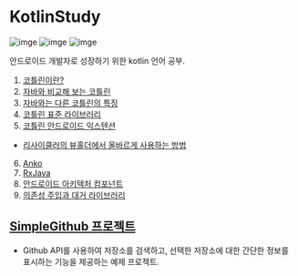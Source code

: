 # KotlinStudy

![imge](https://img.shields.io/badge/ProjectType-SingleStudy-green) ![imge](https://img.shields.io/badge/Language-kotlin-yellow) ![imge](https://img.shields.io/badge/Tools-AndroidStudio-blue)

안드로이드 개발자로 성장하기 위한 kotlin 언어 공부.

1. [코틀린이란?](https://github.com/gihop/KotlinStudy/blob/master/코틀린이란%3F.md)
2. [자바와 비교해 보는 코틀린](https://github.com/gihop/KotlinStudy/blob/master/자바와%20비교해%20보는%20코틀린.md)
3. [자바와는 다른 코틀린의 특징](https://github.com/gihop/KotlinStudy/blob/master/자바와는%20다른%20코틀린의%20특징.md)
4. [코틀린 표준 라이브러리](https://github.com/gihop/KotlinStudy/blob/master/코틀린%20표준%20라이브러리.md)
5. [코틀린 안드로이드 익스텐션](https://github.com/gihop/KotlinStudy/blob/master/코틀린%20안드로이드%20익스텐션.md)
  - [리사이클러의 뷰홀더에서 올바르게 사용하는 방법](https://github.com/gihop/KotlinStudy/blob/master/리사이클러의%20뷰홀더에서%20올바르게%20사용하는%20방법.md)
6. [Anko](https://github.com/gihop/KotlinStudy/blob/master/Anko.md)
7. [RxJava](https://github.com/gihop/KotlinStudy/blob/master/RxJava.md)
8. [안드로이드 아키텍처 컴포넌트](https://github.com/gihop/KotlinStudy/blob/master/안드로이드%20아키텍처%20컴포넌트.md)
9. [의존성 주입과 대거 라이브러리](https://github.com/gihop/KotlinStudy/blob/master/의존성%20주입과%20대거%20라이브러리.md)

## [SimpleGithub 프로젝트](https://github.com/gihop/KotlinStudy/tree/master/SimpleGithub)

- Github API를 사용하여 저장소를 검색하고, 선택한 저장소에 대한 간단한 정보를 표시하는 기능을 제공하는 예제 프로젝트.

